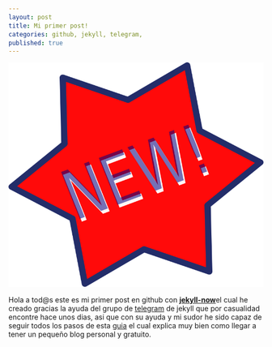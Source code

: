 ```yaml
---
layout: post
title: Mi primer post!
categories: github, jekyll, telegram,
published: true
---
```

![New!](/images/new.png)

Hola a tod@s este es mi primer post en github con <b>[jekyll-now](jekyllrb.com/docs/posts/)</b>el cual he creado gracias la ayuda del grupo de [telegram](t.me/experimentaconjekyll) de jekyll que por casualidad encontre hace unos dias, asi que con su ayuda y mi sudor he sido capaz de seguir todos los pasos de esta [guia](https://www.blogpocket.com/2018/09/02/tener-un-blog-con-github-y-jekyll/) el cual explica muy bien como llegar a tener un pequeño blog personal y gratuito.<br>

